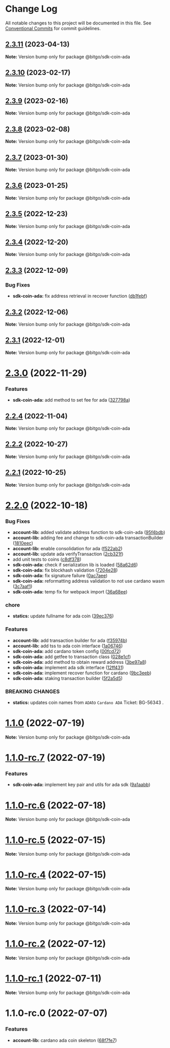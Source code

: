 # Change Log

All notable changes to this project will be documented in this file.
See [Conventional Commits](https://conventionalcommits.org) for commit guidelines.

## [2.3.11](https://github.com/BitGo/BitGoJS/compare/@bitgo/sdk-coin-ada@2.3.10...@bitgo/sdk-coin-ada@2.3.11) (2023-04-13)

**Note:** Version bump only for package @bitgo/sdk-coin-ada

## [2.3.10](https://github.com/BitGo/BitGoJS/compare/@bitgo/sdk-coin-ada@2.3.9...@bitgo/sdk-coin-ada@2.3.10) (2023-02-17)

**Note:** Version bump only for package @bitgo/sdk-coin-ada

## [2.3.9](https://github.com/BitGo/BitGoJS/compare/@bitgo/sdk-coin-ada@2.3.6...@bitgo/sdk-coin-ada@2.3.9) (2023-02-16)

**Note:** Version bump only for package @bitgo/sdk-coin-ada

## [2.3.8](https://github.com/BitGo/BitGoJS/compare/@bitgo/sdk-coin-ada@2.3.6...@bitgo/sdk-coin-ada@2.3.8) (2023-02-08)

**Note:** Version bump only for package @bitgo/sdk-coin-ada

## [2.3.7](https://github.com/BitGo/BitGoJS/compare/@bitgo/sdk-coin-ada@2.3.6...@bitgo/sdk-coin-ada@2.3.7) (2023-01-30)

**Note:** Version bump only for package @bitgo/sdk-coin-ada

## [2.3.6](https://github.com/BitGo/BitGoJS/compare/@bitgo/sdk-coin-ada@2.3.5...@bitgo/sdk-coin-ada@2.3.6) (2023-01-25)

**Note:** Version bump only for package @bitgo/sdk-coin-ada

## [2.3.5](https://github.com/BitGo/BitGoJS/compare/@bitgo/sdk-coin-ada@2.3.4...@bitgo/sdk-coin-ada@2.3.5) (2022-12-23)

**Note:** Version bump only for package @bitgo/sdk-coin-ada

## [2.3.4](https://github.com/BitGo/BitGoJS/compare/@bitgo/sdk-coin-ada@2.3.3...@bitgo/sdk-coin-ada@2.3.4) (2022-12-20)

**Note:** Version bump only for package @bitgo/sdk-coin-ada

## [2.3.3](https://github.com/BitGo/BitGoJS/compare/@bitgo/sdk-coin-ada@2.3.2...@bitgo/sdk-coin-ada@2.3.3) (2022-12-09)

### Bug Fixes

- **sdk-coin-ada:** fix address retrieval in recover function ([db1febf](https://github.com/BitGo/BitGoJS/commit/db1febfac30e2a2d54796821a10dd965fb798701))

## [2.3.2](https://github.com/BitGo/BitGoJS/compare/@bitgo/sdk-coin-ada@2.3.1...@bitgo/sdk-coin-ada@2.3.2) (2022-12-06)

**Note:** Version bump only for package @bitgo/sdk-coin-ada

## [2.3.1](https://github.com/BitGo/BitGoJS/compare/@bitgo/sdk-coin-ada@2.3.0...@bitgo/sdk-coin-ada@2.3.1) (2022-12-01)

**Note:** Version bump only for package @bitgo/sdk-coin-ada

# [2.3.0](https://github.com/BitGo/BitGoJS/compare/@bitgo/sdk-coin-ada@2.2.0...@bitgo/sdk-coin-ada@2.3.0) (2022-11-29)

### Features

- **sdk-coin-ada:** add method to set fee for ada ([327798a](https://github.com/BitGo/BitGoJS/commit/327798aad2e5ce53690a0e71b896169a3bd778ba))

## [2.2.4](https://github.com/BitGo/BitGoJS/compare/@bitgo/sdk-coin-ada@2.2.0...@bitgo/sdk-coin-ada@2.2.4) (2022-11-04)

**Note:** Version bump only for package @bitgo/sdk-coin-ada

## [2.2.2](https://github.com/BitGo/BitGoJS/compare/@bitgo/sdk-coin-ada@2.2.0...@bitgo/sdk-coin-ada@2.2.2) (2022-10-27)

**Note:** Version bump only for package @bitgo/sdk-coin-ada

## [2.2.1](https://github.com/BitGo/BitGoJS/compare/@bitgo/sdk-coin-ada@2.2.0...@bitgo/sdk-coin-ada@2.2.1) (2022-10-25)

**Note:** Version bump only for package @bitgo/sdk-coin-ada

# [2.2.0](https://github.com/BitGo/BitGoJS/compare/@bitgo/sdk-coin-ada@1.1.0-rc.7...@bitgo/sdk-coin-ada@2.2.0) (2022-10-18)

### Bug Fixes

- **account-lib:** added validate address function to sdk-coin-ada ([95f4bdb](https://github.com/BitGo/BitGoJS/commit/95f4bdbf3ad0cc19beda6bc7939e7b7a8070a8a8))
- **account-lib:** adding fee and change to sdk-coin-ada transactionBuilder ([1810eec](https://github.com/BitGo/BitGoJS/commit/1810eec6af3df4f1301594bf1402d50b965a54ca))
- **account-lib:** enable consolidation for ada ([f522ab2](https://github.com/BitGo/BitGoJS/commit/f522ab257f15e01f9b2daf57d8cbfea610a4c111))
- **account-lib:** update ada verifyTransaction ([2cb321f](https://github.com/BitGo/BitGoJS/commit/2cb321f52f48d310c507a113784ff00f6cc44036))
- add unit tests to coins ([c8df378](https://github.com/BitGo/BitGoJS/commit/c8df378116dae2f67aaf7e9a6bfb98bf42f158d9))
- **sdk-coin-ada:** check if serialization lib is loaded ([58a62d6](https://github.com/BitGo/BitGoJS/commit/58a62d693b86b694e5045188894f0c93326474cb))
- **sdk-coin-ada:** fix blockhash validation ([7204e28](https://github.com/BitGo/BitGoJS/commit/7204e28e6993caa0ae874d951f457246ee9cb9e5))
- **sdk-coin-ada:** fix signature failure ([0ac7aee](https://github.com/BitGo/BitGoJS/commit/0ac7aee53aa417960d0cba139aea31c5641e98ed))
- **sdk-coin-ada:** reformatting address validation to not use cardano wasm ([3c7aaf1](https://github.com/BitGo/BitGoJS/commit/3c7aaf1ec5706b06c73a8d10cbfd591ce84ff958))
- **sdk-coin-ada:** temp fix for webpack import ([36a68ee](https://github.com/BitGo/BitGoJS/commit/36a68eeccdcc7a7ba4155c06860a666755d1b06b))

### chore

- **statics:** update fullname for ada coin ([39ec376](https://github.com/BitGo/BitGoJS/commit/39ec3761d013bcfec718535a6f86039a42651205))

### Features

- **account-lib:** add transaction builder for ada ([f35974b](https://github.com/BitGo/BitGoJS/commit/f35974b91f561e70bd83804bfc98f15b08923663))
- **account-lib:** add tss to ada coin interface ([1a06746](https://github.com/BitGo/BitGoJS/commit/1a0674605af20785700799846829de0abc90691d))
- **sdk-coin-ada:** add cardano token config ([00fcd72](https://github.com/BitGo/BitGoJS/commit/00fcd72d5feed500d69f208254c6b61815f51a16))
- **sdk-coin-ada:** add getfee to transaction class ([028e1cf](https://github.com/BitGo/BitGoJS/commit/028e1cf0f9cd2145b259a44bc963ffecfe34545f))
- **sdk-coin-ada:** add method to obtain reward address ([3be97a8](https://github.com/BitGo/BitGoJS/commit/3be97a8eb5168c45088daae96e90053335eb8190))
- **sdk-coin-ada:** implement ada sdk interface ([12ff431](https://github.com/BitGo/BitGoJS/commit/12ff431e4b694a9716a287639fbb8fd3088db719))
- **sdk-coin-ada:** implement recover function for cardano ([9bc3eeb](https://github.com/BitGo/BitGoJS/commit/9bc3eebac95621e1301c258027c87ab69cacc2da))
- **sdk-coin-ada:** staking transaction builder ([5f2a5d5](https://github.com/BitGo/BitGoJS/commit/5f2a5d553a970be2ed42a5ece83281f8825f1ade))

### BREAKING CHANGES

- **statics:** updates coin names from `ADA`to `Cardano ADA`
  Ticket: BG-56343
  .

# [1.1.0](https://github.com/BitGo/BitGoJS/compare/@bitgo/sdk-coin-ada@1.1.0-rc.7...@bitgo/sdk-coin-ada@1.1.0) (2022-07-19)

**Note:** Version bump only for package @bitgo/sdk-coin-ada

# [1.1.0-rc.7](https://github.com/BitGo/BitGoJS/compare/@bitgo/sdk-coin-ada@1.1.0-rc.5...@bitgo/sdk-coin-ada@1.1.0-rc.7) (2022-07-19)

### Features

- **sdk-coin-ada:** implement key pair and utils for ada sdk ([9a1aabb](https://github.com/BitGo/BitGoJS/commit/9a1aabb8a07b5787ab3fa645c29be1b940694892))

# [1.1.0-rc.6](https://github.com/BitGo/BitGoJS/compare/@bitgo/sdk-coin-ada@1.1.0-rc.5...@bitgo/sdk-coin-ada@1.1.0-rc.6) (2022-07-18)

**Note:** Version bump only for package @bitgo/sdk-coin-ada

# [1.1.0-rc.5](https://github.com/BitGo/BitGoJS/compare/@bitgo/sdk-coin-ada@1.1.0-rc.4...@bitgo/sdk-coin-ada@1.1.0-rc.5) (2022-07-15)

**Note:** Version bump only for package @bitgo/sdk-coin-ada

# [1.1.0-rc.4](https://github.com/BitGo/BitGoJS/compare/@bitgo/sdk-coin-ada@1.1.0-rc.2...@bitgo/sdk-coin-ada@1.1.0-rc.4) (2022-07-15)

**Note:** Version bump only for package @bitgo/sdk-coin-ada

# [1.1.0-rc.3](https://github.com/BitGo/BitGoJS/compare/@bitgo/sdk-coin-ada@1.1.0-rc.2...@bitgo/sdk-coin-ada@1.1.0-rc.3) (2022-07-14)

**Note:** Version bump only for package @bitgo/sdk-coin-ada

# [1.1.0-rc.2](https://github.com/BitGo/BitGoJS/compare/@bitgo/sdk-coin-ada@1.1.0-rc.1...@bitgo/sdk-coin-ada@1.1.0-rc.2) (2022-07-12)

**Note:** Version bump only for package @bitgo/sdk-coin-ada

# [1.1.0-rc.1](https://github.com/BitGo/BitGoJS/compare/@bitgo/sdk-coin-ada@1.1.0-rc.0...@bitgo/sdk-coin-ada@1.1.0-rc.1) (2022-07-11)

**Note:** Version bump only for package @bitgo/sdk-coin-ada

# 1.1.0-rc.0 (2022-07-07)

### Features

- **account-lib:** cardano ada coin skeleton ([68f7fe7](https://github.com/BitGo/BitGoJS/commit/68f7fe708d27dba55885da32e4be07aa1e1bbf00))
